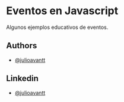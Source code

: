 
# Eventos en Javascript

Algunos ejemplos educativos de eventos.


## Authors

- [@julioavantt](https://www.github.com/julioavantt)

## Linkedin

- [@julioavantt](https://linkedin.com/ln/julio-avantt)

